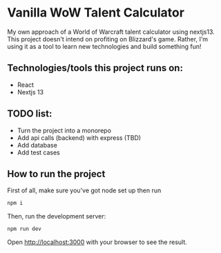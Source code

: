 # Vanilla WoW Talent Calculator

My own approach of a World of Warcraft talent calculator using nextjs13. This project doesn't intend on profiting on Blizzard's game. Rather, I'm using it as a tool to learn new technologies and build something fun!

## Technologies/tools this project runs on:
- React
- Nextjs 13

## TODO list:
- Turn the project into a monorepo
- Add api calls (backend) with express (TBD)
- Add database
- Add test cases


## How to run the project

First of all, make sure you've got node set up then run

```bash
npm i
```

Then, run the development server:

```bash
npm run dev
```

Open [http://localhost:3000](http://localhost:3000) with your browser to see the result.
